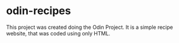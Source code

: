 # odin-recipes
This project was created doing the Odin Project.
It is a simple recipe website, that was coded using only HTML.